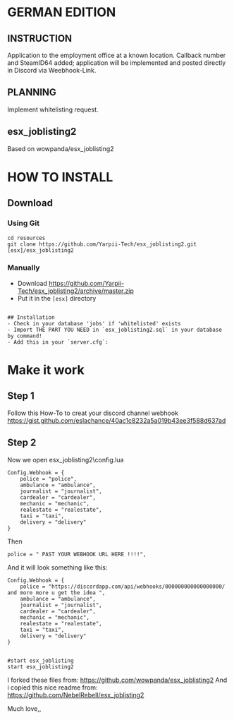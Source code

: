 # GERMAN EDITION

## INSTRUCTION
Application to the employment office at a known location. Callback number and SteamID64 added; application will be implemented and posted directly in Discord via Weebhook-Link.

## PLANNING
Implement whitelisting request.

## esx_joblisting2
Based on wowpanda/esx_joblisting2

# HOW TO INSTALL
## Download

### Using Git
```
cd resources
git clone https://github.com/Yarpii-Tech/esx_joblisting2.git [esx]/esx_joblisting2

```

### Manually
- Download https://github.com/Yarpii-Tech/esx_joblisting2/archive/master.zip
- Put it in the `[esx]` directory

```

## Installation
- Check in your database 'jobs' if 'whitelisted' exists
- Import THE PART YOU NEED in `esx_joblisting2.sql` in your database by command!
- Add this in your `server.cfg`:

```

# Make it work

## Step 1
Follow this How-To to creat your discord channel webhook
https://gist.github.com/eslachance/40ac1c8232a5a019b43ee3f588d637ad

## Step 2
Now we open esx_joblisting2\config.lua
```
Config.Webhook = {
	police = "police",
	ambulance = "ambulance",
	journalist = "journalist",
	cardealer = "cardealer",
	mechanic = "mechanic",
	realestate = "realestate",
	taxi = "taxi",
	delivery = "delivery"
}
```
Then 
```
police = " PAST YOUR WEBHOOK URL HERE !!!!",
```
And it will look something like this:
```
Config.Webhook = {
	police = "https://discordapp.com/api/webhooks/000000000000000000/ and more more u get the idea ",
	ambulance = "ambulance",
	journalist = "journalist",
	cardealer = "cardealer",
	mechanic = "mechanic",
	realestate = "realestate",
	taxi = "taxi",
	delivery = "delivery"
}


#start esx_joblisting
start esx_joblisting2
```
I forked these files from: 		https://github.com/wowpanda/esx_joblisting2
And i copied this nice readme from: 	https://github.com/NebelRebell/esx_joblisting2

Much love,,
